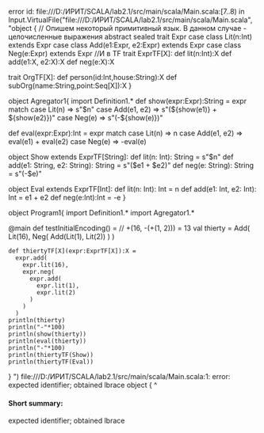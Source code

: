 error id: file:///D:/ИРИТ/SCALA/lab2.1/src/main/scala/Main.scala:[7..8) in Input.VirtualFile("file:///D:/ИРИТ/SCALA/lab2.1/src/main/scala/Main.scala", "object {
  // Опишем некоторый примитивный язык. В данном случае - целочисленные выражения
  abstract sealed trait Expr
  case class Lit(n:Int) extends Expr
  case class Add(e1:Expr, e2:Expr) extends Expr
  case class Neg(e:Expr) extends Expr
  //И в TF
  trait ExprTF[X]:
    def lit(n:Int):X
    def add(e1:X, e2:X):X
    def neg(e:X):X

  trait OrgTF[X]:
    def person(id:Int,house:String):X
    def subOrg(name:String,point:Seq[X]):X
}

object Agregator1{
  import Definition1.*
  def show(expr:Expr):String = 
    expr match
      case Lit(n) => s"$n"
      case Add(e1, e2) => s"(${show(e1)} + ${show(e2)})"
      case Neg(e) => s"(-${show(e)})"
  
  def eval(expr:Expr):Int = 
    expr match
      case Lit(n) => n
      case Add(e1, e2) => eval(e1) + eval(e2)
      case Neg(e) => -eval(e)
  
  object Show extends ExprTF[String]:
    def lit(n: Int): String = s"$n"
    def add(e1: String, e2: String): String = s"($e1 + $e2)"
    def neg(e: String): String = s"(-$e)"

  object Eval extends ExprTF[Int]:
    def lit(n: Int): Int = n
    def add(e1: Int, e2: Int): Int = e1 + e2
    def neg(e:Int):Int = -e
}

object Program1{
  import Definition1.*
  import Agregator1.*

  @main 
  def testInitialEncoding() = 
    // +(16, -(+(1, 2))) = 13 
    val thierty = Add(
      Lit(16), 
      Neg(
        Add(Lit(1),
        Lit(2))
        )
      )
    
    def thiertyTF[X](expr:ExprTF[X]):X = 
      expr.add(
        expr.lit(16),
        expr.neg(
          expr.add(
            expr.lit(1),
            expr.lit(2)
          )
        )
      )
    println(thierty)
    println("-"*100)
    println(show(thierty))
    println(eval(thierty))
    println("-"*100)
    println(thiertyTF(Show))
    println(thiertyTF(Eval))
}
")
file:///D:/ИРИТ/SCALA/lab2.1/src/main/scala/Main.scala:1: error: expected identifier; obtained lbrace
object {
       ^
#### Short summary: 

expected identifier; obtained lbrace